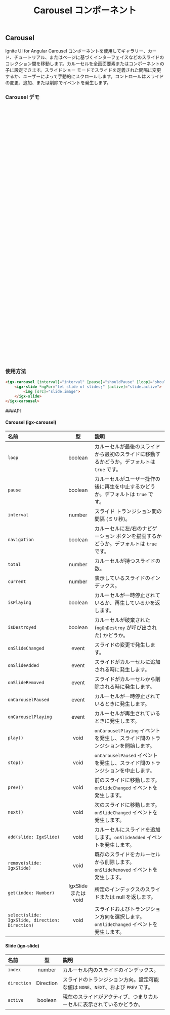 ﻿---
title: Carousel コンポーネント
_description: Ignite UI for Angular Carousel コンポーネントを使用すると、スライド、カード、またはページに基づいたインターフェイスのコレクション間を移動できます。
_keywords: Ignite UI for Angular, UI コントロール, Angular ウィジェット, web ウィジェット, UI ウィジェット, Angular, ネイティブ Angular コンポーネント スィート, ネイティブ Angular コントロール, ネイティブ Angular コンポーネント ライブラリ, Angular Carousel コンポーネント, Angular Carousel コントロール
---

## Carousel
<p class="highlight">Ignite UI for Angular Carousel コンポーネントを使用してギャラリー、カード、チュートリアル、またはページに基づくインターフェイスなどのスライドのコレクション間を移動します。カルーセルを全画面要素またはコンポーネントの子に設定できます。スライドショー モードでスライドを定義された間隔に変更するか、ユーザーによって手動的にスクロールします。コントロールはスライドの変更、追加、または削除でイベントを発生します。</p>
<div class="divider"></div>

### Carousel デモ
<div class="sample-container" style="height: 800px">
    <iframe seamless width="100%" height="100%" frameborder="0" src="https://{environment:host}/angular-demos/carousel"></iframe>
</div>
<div class="divider--half"></div>

### 使用方法
```html
<igx-carousel [interval]="interval" [pause]="shouldPause" [loop]="shouldLoop">
    <igx-slide *ngFor="let slide of slides;" [active]="slide.active">
        <img [src]="slide.image">
    </igx-slide>
</igx-carousel>
```
<div class="divider--half"></div>

###API
<div class="divider--half"></div>

#### Carousel (igx-carousel)
<div class="divider--half"></div>

| 名前   |      型      |  説明 |
|:----------|:-------------:|:------|
| `loop` |  boolean | カルーセルが最後のスライドから最初のスライドに移動するかどうか。デフォルトは `true` です。|
| `pause` | boolean | カルーセルがユーザー操作の後に再生を中止するかどうか。デフォルトは `true` です。  |
| `interval` | number | スライド トランジション間の間隔 (ミリ秒)。 |
| `navigation` | boolean | カルーセルに左/右のナビゲーション ボタンを描画するかどうか。デフォルトは `true` です。 |
| `total` | number | カルーセルが持つスライドの数。  |
| `current` | number | 表示しているスライドのインデックス。 |
| `isPlaying` | boolean | カルーセルが一時停止されているか、再生しているかを返します。 |
| `isDestroyed` | boolean | カルーセルが破棄された (`ngOnDestroy` が呼び出された) かどうか。 |
| `onSlideChanged` | event | スライドの変更で発生します。 |
| `onSlideAdded` | event | スライドがカルーセルに追加される時に発生します。 |
| `onSlideRemoved`| event | スライドがカルーセルから削除される時に発生します。 |
| `onCarouselPaused` | event | カルーセルが一時停止されているときに発生します。 |
| `onCarouselPlaying`| event | カルーセルが再生されているときに発生します。 |
| `play()` | void | `onCarouselPlaying` イベントを発生し、スライド間のトランジションを開始します。 |
| `stop()` | void | `onCarouselPaused` イベントを発生し、スライド間のトランジションを中止します。 |
| `prev()` | void | 前のスライドに移動します。`onSlideChanged` イベントを発生します。 |
| `next()` | void | 次のスライドに移動します。`onSlideChanged` イベントを発生します。 |
| `add(slide: IgxSlide)` | void | カルーセルにスライドを追加します。`onSlideAdded` イベントを発生します。 |
| `remove(slide: IgxSlide)` | void | 既存のスライドをカルーセルから削除します。`onSlideRemoved` イベントを発生します。 |
| `get(index: Number)` | IgxSlide または void | 所定のインデックスのスライドまたは null を返します。 |
| `select(slide: IgxSlide, direction: Direction)`| void | スライドおよびトランジション方向を選択します。`onSlideChanged` イベントを発生します。 |

#### Slide (igx-slide)
<div class="divider--half"></div>

| 名前   |      型      |  説明 |
|:----------|:-------------:|:------|
| `index` |  number | カルーセル内のスライドのインデックス。 |
| `direction` |  Direction | スライドのトランジション方向。設定可能な値は `NONE`、`NEXT`、および `PREV` です。 |
| `active`| boolean | 現在のスライドがアクティブ、つまりカルーセルに表示されているかどうか。 |
